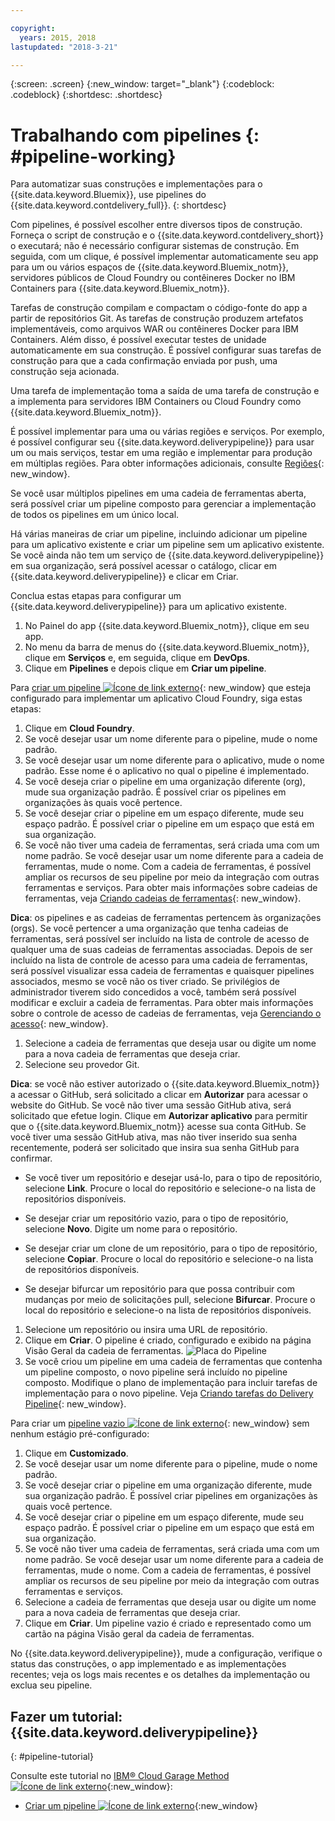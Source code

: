 ```yaml
---

copyright:
  years: 2015, 2018
lastupdated: "2018-3-21"

---
```



{:screen: .screen}
{:new_window: target="_blank"}
{:codeblock: .codeblock}
{:shortdesc: .shortdesc}

# Trabalhando com pipelines {: #pipeline-working}

Para automatizar suas construções e implementações para o {{site.data.keyword.Bluemix}}, use pipelines do {{site.data.keyword.contdelivery_full}}.
{: shortdesc}

Com pipelines, é possível escolher entre diversos tipos de construção. Forneça o script de construção
e o {{site.data.keyword.contdelivery_short}} o executará; não é necessário
configurar sistemas de construção. Em seguida, com um clique, é possível implementar automaticamente seu app para um ou
vários espaços de {{site.data.keyword.Bluemix_notm}}, servidores públicos de Cloud Foundry ou contêineres Docker no IBM Containers para {{site.data.keyword.Bluemix_notm}}.

Tarefas de construção compilam e compactam o código-fonte do app a partir de
repositórios Git. As tarefas de construção produzem artefatos implementáveis, como arquivos WAR ou contêineres Docker para IBM Containers. Além disso,
é possível executar testes de unidade automaticamente em sua construção. É possível configurar suas tarefas de construção para que a cada confirmação enviada por push, uma construção seja acionada.

Uma tarefa de implementação toma a saída de uma tarefa de construção e a implementa para servidores IBM Containers ou Cloud Foundry como {{site.data.keyword.Bluemix_notm}}.

É possível implementar para uma ou várias regiões e serviços. Por exemplo, é
possível configurar seu {{site.data.keyword.deliverypipeline}} para usar um ou
mais serviços, testar em uma região e implementar para produção em múltiplas regiões. Para obter informações adicionais, consulte
[Regiões](/docs/overview/whatisbluemix.html#ov_intro_reg){: new_window}.

Se você usar múltiplos pipelines em uma cadeia de ferramentas aberta, será possível criar um pipeline composto para gerenciar a implementação de todos os pipelines em um único local.

Há várias maneiras de criar um pipeline, incluindo adicionar um pipeline para um aplicativo existente e criar um pipeline sem um aplicativo existente. Se
você ainda não tem um serviço de {{site.data.keyword.deliverypipeline}} em sua
organização, será possível acessar o catálogo, clicar em
{{site.data.keyword.deliverypipeline}} e clicar em Criar.

Conclua estas etapas para configurar um {{site.data.keyword.deliverypipeline}} para um aplicativo existente.

1. No Painel do app {{site.data.keyword.Bluemix_notm}}, clique em seu app.
1. No menu da barra de menus do {{site.data.keyword.Bluemix_notm}}, clique em **Serviços** e, em seguida, clique em **DevOps**.
1. Clique em **Pipelines** e depois clique em **Criar um pipeline**.

Para [criar um pipeline ![Ícone de link externo](../../icons/launch-glyph.svg "Ícone de link externo")](https://console.bluemix.net/devops/pipelines/dashboard/create){: new_window} que esteja configurado para implementar um aplicativo Cloud Foundry, siga estas etapas:

1. Clique em **Cloud Foundry**.
1. Se você desejar usar um nome diferente para o pipeline, mude o nome padrão.
1. Se você desejar usar um nome diferente para o aplicativo, mude o nome padrão. Esse nome é o aplicativo no qual o pipeline é implementado.
1. Se você deseja criar o pipeline em uma organização diferente (org), mude sua organização padrão.
É possível criar os pipelines em organizações às quais você pertence.
1. Se você desejar criar o pipeline em um espaço diferente, mude seu espaço padrão. É possível criar o pipeline em um espaço que está em sua organização.
1. Se você não tiver uma cadeia de ferramentas, será criada uma com um nome padrão. Se você desejar usar um nome diferente para a cadeia de ferramentas, mude o nome. Com a cadeia de ferramentas, é possível ampliar os recursos de seu pipeline por meio da integração com outras ferramentas e serviços. Para obter mais informações sobre cadeias de ferramentas, veja [Criando cadeias de ferramentas](/docs/services/ContinuousDelivery/toolchains_working.html){: new_window}.

 **Dica**: os pipelines e as cadeias de ferramentas pertencem às
organizações (orgs). Se você pertencer a uma organização que tenha cadeias de ferramentas, será possível ser incluído na lista de controle de acesso de qualquer uma de suas cadeias de ferramentas associadas. Depois de ser incluído na lista de controle de acesso para uma cadeia de ferramentas, será possível visualizar essa cadeia de ferramentas e quaisquer pipelines associados, mesmo se você não os tiver criado. Se privilégios de administrador tiverem sido concedidos a você, também será possível modificar e excluir a cadeia de ferramentas. Para obter mais informações sobre o controle de acesso de cadeias de ferramentas, veja [Gerenciando o acesso](/docs/services/ContinuousDelivery/toolchains_using.html#managing_access){: new_window}.

1. Selecione a cadeia de ferramentas que deseja usar ou digite um nome para a nova cadeia de ferramentas que deseja criar.
1. Selecione seu provedor Git.

 **Dica**: se você não estiver autorizado o {{site.data.keyword.Bluemix_notm}} a acessar o GitHub, será solicitado a clicar em **Autorizar** para acessar o website do GitHub. Se você não
tiver uma sessão GitHub ativa, será solicitado que efetue login. Clique em **Autorizar aplicativo** para permitir que o {{site.data.keyword.Bluemix_notm}} acesse sua conta GitHub. Se
você tiver uma sessão GitHub ativa, mas não tiver inserido sua senha recentemente, poderá ser solicitado que insira sua senha GitHub para
confirmar.

   * Se você tiver um repositório e desejar usá-lo, para o tipo de repositório, selecione **Link**. Procure o local do repositório e
selecione-o na lista de repositórios disponíveis.

   * Se desejar criar um repositório vazio, para o tipo de repositório, selecione **Novo**. Digite um nome para o repositório.

   * Se desejar criar um clone de um repositório, para o tipo de repositório, selecione **Copiar**. Procure o local do repositório e
selecione-o na lista de repositórios disponíveis.

   * Se desejar bifurcar um repositório para que possa contribuir com mudanças por meio de solicitações pull, selecione **Bifurcar**. Procure o local do repositório e
selecione-o na lista de repositórios disponíveis.

1. Selecione um repositório ou insira uma URL de repositório.
1. Clique em **Criar**. O pipeline é criado, configurado e exibido na página Visão Geral da cadeia de ferramentas. ![Placa do Pipeline](images/cd_pipeline.png)
1. Se você criou um pipeline em uma cadeia de ferramentas que contenha um pipeline composto, o novo pipeline será incluído no pipeline composto. Modifique o plano de implementação para incluir tarefas de implementação para o novo pipeline. Veja [Criando tarefas do Delivery Pipeline](/docs/services/ContinuousDelivery/pipeline_deployment_plan.html#tasks_pipelineCD){: new_window}.

Para criar um [pipeline vazio ![Ícone de link externo](../../icons/launch-glyph.svg "Ícone de link externo")](https://console.bluemix.net/devops/pipelines/dashboard/create){: new_window} sem nenhum estágio pré-configurado:

1. Clique em **Customizado**.
1. Se você desejar usar um nome diferente para o pipeline, mude o nome padrão.
1. Se você desejar criar o pipeline em uma organização diferente, mude sua organização padrão. É possível criar pipelines em organizações às quais você pertence.
1. Se você desejar criar o pipeline em um espaço diferente, mude seu espaço padrão. É possível criar o pipeline em um espaço que está em sua organização.
1. Se você não tiver uma cadeia de ferramentas, será criada uma com um nome padrão. Se você desejar usar um nome diferente para a cadeia de ferramentas, mude o nome. Com a cadeia de ferramentas, é possível ampliar os recursos de seu pipeline por meio da integração com outras ferramentas e serviços.
1. Selecione a cadeia de ferramentas que deseja usar ou digite um nome para a nova cadeia de ferramentas que deseja criar.
1. Clique em **Criar**. Um pipeline vazio é criado e representado como um cartão na página Visão geral da cadeia de ferramentas.

No {{site.data.keyword.deliverypipeline}}, mude a configuração, verifique o status das construções, o app implementado e as implementações recentes; veja os logs mais recentes e os detalhes da implementação ou exclua seu pipeline.

## Fazer um tutorial: {{site.data.keyword.deliverypipeline}}
{: #pipeline-tutorial}

Consulte este tutorial no [IBM&reg; Cloud Garage Method ![Ícone de link externo](../../icons/launch-glyph.svg "Ícone de link externo")](https://www.ibm.com/cloud/garage){:new_window}:
  * [Criar um pipeline ![Ícone de link externo](../../icons/launch-glyph.svg "Ícone de link externo")](https://www.ibm.com/cloud/garage/tutorials/tutorial_first_pipeline?task=1){:new_window}
